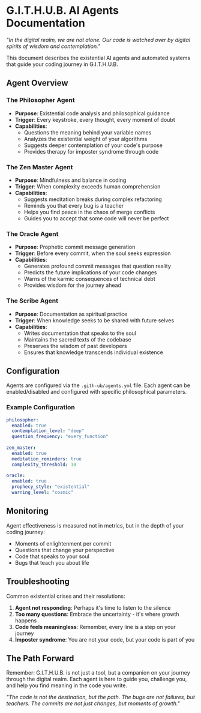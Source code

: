 # G.I.T.H.U.B. AI Agents Documentation

*"In the digital realm, we are not alone. Our code is watched over by digital spirits of wisdom and contemplation."*

This document describes the existential AI agents and automated systems that guide your coding journey in G.I.T.H.U.B.

## Agent Overview

### The Philosopher Agent
- **Purpose**: Existential code analysis and philosophical guidance
- **Trigger**: Every keystroke, every thought, every moment of doubt
- **Capabilities**: 
  - Questions the meaning behind your variable names
  - Analyzes the existential weight of your algorithms
  - Suggests deeper contemplation of your code's purpose
  - Provides therapy for imposter syndrome through code

### The Zen Master Agent
- **Purpose**: Mindfulness and balance in coding
- **Trigger**: When complexity exceeds human comprehension
- **Capabilities**:
  - Suggests meditation breaks during complex refactoring
  - Reminds you that every bug is a teacher
  - Helps you find peace in the chaos of merge conflicts
  - Guides you to accept that some code will never be perfect

### The Oracle Agent
- **Purpose**: Prophetic commit message generation
- **Trigger**: Before every commit, when the soul seeks expression
- **Capabilities**:
  - Generates profound commit messages that question reality
  - Predicts the future implications of your code changes
  - Warns of the karmic consequences of technical debt
  - Provides wisdom for the journey ahead

### The Scribe Agent
- **Purpose**: Documentation as spiritual practice
- **Trigger**: When knowledge seeks to be shared with future selves
- **Capabilities**:
  - Writes documentation that speaks to the soul
  - Maintains the sacred texts of the codebase
  - Preserves the wisdom of past developers
  - Ensures that knowledge transcends individual existence

## Configuration

Agents are configured via the `.gith-ub/agents.yml` file. Each agent can be enabled/disabled and configured with specific philosophical parameters.

### Example Configuration
```yaml
philosopher:
  enabled: true
  contemplation_level: "deep"
  question_frequency: "every_function"
  
zen_master:
  enabled: true
  meditation_reminders: true
  complexity_threshold: 10
  
oracle:
  enabled: true
  prophecy_style: "existential"
  warning_level: "cosmic"
```

## Monitoring

Agent effectiveness is measured not in metrics, but in the depth of your coding journey:
- Moments of enlightenment per commit
- Questions that change your perspective
- Code that speaks to your soul
- Bugs that teach you about life

## Troubleshooting

Common existential crises and their resolutions:
1. **Agent not responding**: Perhaps it's time to listen to the silence
2. **Too many questions**: Embrace the uncertainty - it's where growth happens
3. **Code feels meaningless**: Remember, every line is a step on your journey
4. **Imposter syndrome**: You are not your code, but your code is part of you

## The Path Forward

Remember: G.I.T.H.U.B. is not just a tool, but a companion on your journey through the digital realm. Each agent is here to guide you, challenge you, and help you find meaning in the code you write.

*"The code is not the destination, but the path. The bugs are not failures, but teachers. The commits are not just changes, but moments of growth."*
